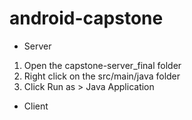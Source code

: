android-capstone
================

+ Server
1. Open the capstone-server_final folder
2. Right click on the src/main/java folder
3. Click Run as > Java Application

+ Client
